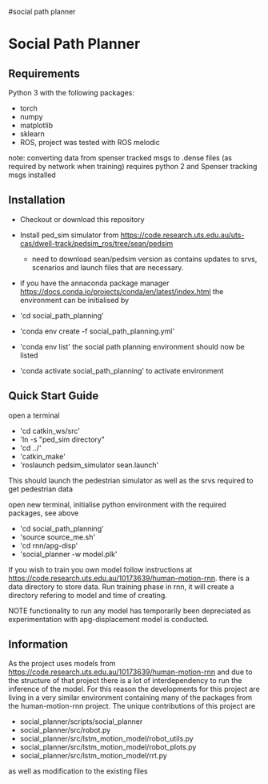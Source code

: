 #social path planner

Social Path Planner
===========================

Requirements
------------
Python 3 with the following packages:

* torch
* numpy
* matplotlib
* sklearn
* ROS, project was tested with ROS melodic


note: converting data from spenser tracked msgs to .dense files (as required by
network when training) requires python 2 and Spenser tracking msgs installed


Installation
------------

* Checkout or download this repository

* Install ped_sim simulator from https://code.research.uts.edu.au/uts-cas/dwell-track/pedsim_ros/tree/sean/pedsim
    - need to download sean/pedsim version as contains updates to srvs,
      scenarios and launch files that are necessary. 

* if you have the annaconda package manager  https://docs.conda.io/projects/conda/en/latest/index.html the environment can
 be initialised by

- 'cd social_path_planning'
- 'conda env create -f social_path_planning.yml'
- 'conda env list'
the social path planning environment should now be listed

- 'conda activate social_path_planning'
to activate environment

Quick Start Guide
-----------------

open a terminal 
* 'cd catkin_ws/src'
* 'ln -s "ped_sim directory"
* 'cd ../'
* 'catkin_make'
* 'roslaunch pedsim_simulator sean.launch'

This should launch the pedestrian simulator as well as the srvs required to get
pedestrian data

open new terminal,
initialise python environment with the required packages, see above
* 'cd social_path_planning'
* 'source source_me.sh'
* 'cd rnn/apg-disp'
* 'social_planner -w model.plk'

If you wish to train you own model follow instructions at
https://code.research.uts.edu.au/10173639/human-motion-rnn. there is a data
directory to store data. Run training phase
in rnn, it will create a directory refering to model and time of creating. 

NOTE functionality to run any model has temporarily been
depreciated as experimentation with apg-displacement model is conducted. 


Information
-----------
As the project uses models from https://code.research.uts.edu.au/10173639/human-motion-rnn
and due to the structure of that project there is a lot of interdependency to
run the inference of the model. For this reason the developments for this
project are living in a very similar environment containing many of the
packages from the human-motion-rnn project. The unique contributions of this
project are
* social_planner/scripts/social_planner
* social_planner/src/robot.py
* social_planner/src/lstm_motion_model/robot_utils.py
* social_planner/src/lstm_motion_model/robot_plots.py
* social_planner/src/lstm_motion_model/rrt.py

as well as modification to the existing files
